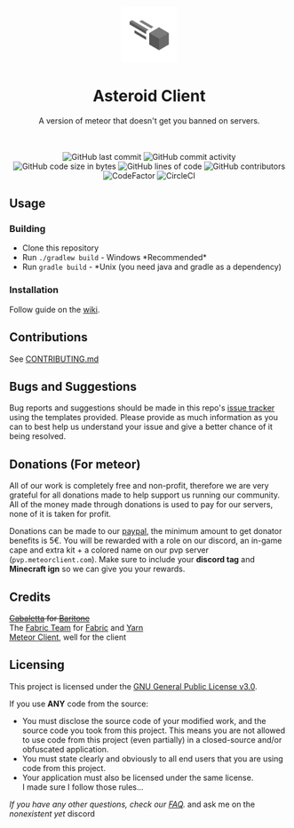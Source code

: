 
<p align="center">
<img src="https://github.com/RewardedIvan/asteroid-client/raw/main/src/main/resources/assets/asteroid-client/textures/asteroid.png" alt="asteroid client logo" width="20%"/>
</p>

<h1 align="center">Asteroid Client</h1>

<p align="center">A version of meteor that doesn't get you banned on servers.</p>

<div align="center">
    <!-- <a href="https://discord.gg/bBGQZvd"><img src="https://img.shields.io/discord/689197705683140636?logo=discord" alt="Discord"/></a> set this up later-->
    <br><br>
    <img src="https://img.shields.io/github/last-commit/RewardedIvan/asteroid-client" alt="GitHub last commit"/>
    <img src="https://img.shields.io/github/commit-activity/w/RewardedIvan/asteroid-client" alt="GitHub commit activity"/>
    <br>
    <img src="https://img.shields.io/github/languages/code-size/RewardedIvan/asteroid-client" alt="GitHub code size in bytes"/>
    <img src="https://tokei.rs/b1/github/RewardedIvan/asteroid-client" alt="GitHub lines of code"/>
    <img src="https://img.shields.io/github/contributors/RewardedIvan/asteroid-client" alt="GitHub contributors"/>
    <br>
    <img src="https://www.codefactor.io/repository/github/RewardedIvan/asteroid-client/badge" alt="CodeFactor"/>
    <img src="https://circleci.com/gh/RewardedIvan/asteroid-client/tree/main.svg?style=svg" alt="CircleCI"/>
</div>

## Usage

### Building
- Clone this repository
- Run `./gradlew build` - Windows \*Recommended\*
- Run `gradle build` - *Unix (you need java and gradle as a dependency)

### Installation
Follow guide on the [wiki](https://github.com/MeteorDevelopment/meteor-client/wiki/Installation).

## Contributions
See [CONTRIBUTING.md](https://github.com/RewardedIvan/asteroid-client/blob/master/CONTRIBUTING.md)

## Bugs and Suggestions
Bug reports and suggestions should be made in this repo's [issue tracker](https://github.com/RewardedIvan/asteroid-client/issues) using the templates provided. Please provide as much information as you can to best help us understand your issue and give a better chance of it being resolved.

## Donations (For meteor)
All of our work is completely free and non-profit, therefore we are very grateful for all donations made to help support us running our community. All of the money made through donations is used to pay for our servers, none of it is taken for profit.

Donations can be made to our [paypal](https://meteorclient.com/donations), the minimum amount to get donator benefits is 5€.
You will be rewarded with a role on our discord, an in-game cape and extra kit + a colored name on our pvp server (`pvp.meteorclient.com`).
Make sure to include your **discord tag** and **Minecraft ign** so we can give you your rewards.

## Credits
~~[Cabaletta](https://github.com/cabaletta) for [Baritone](https://github.com/cabaletta/baritone)~~  
The [Fabric Team](https://github.com/FabricMC) for [Fabric](https://github.com/FabricMC/fabric-loader) and [Yarn](https://github.com/FabricMC/yarn)  
[Meteor Client](https://github.com/MeteorDevelopment/meteor-client), well for the client

## Licensing
This project is licensed under the [GNU General Public License v3.0](https://www.gnu.org/licenses/gpl-3.0.en.html). 

If you use **ANY** code from the source:
- You must disclose the source code of your modified work, and the source code you took from this project. This means you are not allowed to use code from this project (even partially) in a closed-source and/or obfuscated application.
- You must state clearly and obviously to all end users that you are using code from this project.
- Your application must also be licensed under the same license.  
I made sure I follow those rules...

*If you have any other questions, check our [FAQ](https://github.com/MeteorDevelopment/meteor-client/wiki).*
and ask me on the *nonexistent yet* discord
